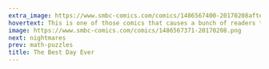 ```yaml
---
extra_image: https://www.smbc-comics.com/comics/1486567400-20170208after.png
hovertext: This is one of those comics that causes a bunch of readers to check in on my mental health, isn't it?
image: https://www.smbc-comics.com/comics/1486567371-20170208.png
next: nightmares
prev: math-puzzles
title: The Best Day Ever
---
```

